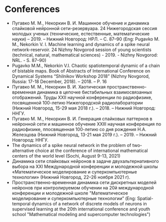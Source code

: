 # Conferences


* Пугавко М. М., Некоркин В. И. Машинное обучение и динамика спайковой нейронной сети-резервуара. 24 Нижегородская сессия молодых ученых  (технические, естественные, математические науки) – 2019. – Нижний Новгород: НРЛ. – С. 87–90 (Eng: Pugavko M. M., Nekorkin V. I. Machine learning and dynamics of a spike neural network-reservoir. 24 Nizhny Novgorod session of young scientists (technical, natural, mathematical sciences) - 2019. - Nizhny Novgorod: NRL. - S. 87–90)
* Pugavko M.M., Nekorkin V.I. Chaotic spatiotemporal dynamic of a chain of bistable maps. Book of Abstracts of International Conference on Dynamical Systems “Shilnikov Workshop 2018” (Nizhny Novgorod, Russia: 17-18 December, 2018). – 2018. – P. 16 
* Пугавко М. М., Некоркин В. И. Хаотическая пространственно-временная динамика в цепочке бистабильных взаимосвязанных отображений. Труды XXII научной конференции по радиофизике, посвященной 100-летию Нижегородской радиолаборатории (Нижний Новгород, 15-29 мая 2018 г.). – 2018. – Нижний Новгород: ННГУ. 
* Пугавко М. М., Некоркин В. И. Генерация спайковых паттернов в нейронной сети и машинное обучение XXIII научная конференция по радиофизике, ппосвященная 100-летию со дня рождения Н.А. Железцова (Нижний Новгород, 13-21 мая 2019 г.). – 2019. – Нижний Новгород: ННГУ. 
* The dynamics of a spike neural network in the problem of two-alternative choice at the conference of international mathematical centers of the world level (Sochi, August 9-13, 2021)
* Динамика сети спайковых нейронов в задаче двухальтернативного выбора на XXI Международной конференции и молодежной школы «Математическое моделирование и суперкомпьютерные технологии» (Нижний Новгород, 22–26 ноября 2021 г).
* Пространственно-временная динамика сети дискретных
моделей нейронов при контролируемом обучении на 20й международной конференции и молодежной школе &quot;Математическое моделирование и суперкомпьютерные технологии” (Eng: Spatial-temporal dynamics of a network of discrete models of neurons in supervised learning at the 20th international conference and youth school "Mathematical modeling and supercomputer technologies")
